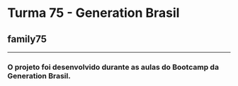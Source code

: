 # Turma 75 - Generation Brasil
## family75

---

### O projeto foi desenvolvido durante as aulas do Bootcamp da Generation Brasil.
